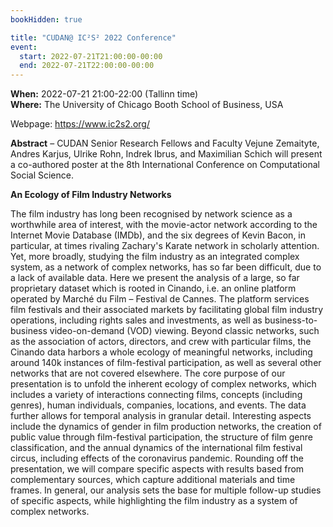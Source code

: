 ```yaml
---
bookHidden: true

title: "CUDAN@ IC²S² 2022 Conference"
event:
  start: 2022-07-21T21:00:00-00:00
  end: 2022-07-21T22:00:00-00:00
---
```


**When:** 2022-07-21 21:00-22:00 (Tallinn time)   
**Where:** The University of Chicago Booth School of Business, USA

Webpage: https://www.ic2s2.org/  

<!--more-->
**Abstract** – CUDAN Senior Research Fellows and Faculty Vejune Zemaityte, Andres Karjus, Ulrike Rohn, Indrek Ibrus, and Maximilian Schich will present a co-authored poster at the 8th International Conference on Computational Social Science.  

**An Ecology of Film Industry Networks**

The film industry has long been recognised by network science as a worthwhile area of interest, with the movie-actor network according to the Internet Movie Database (IMDb), and the six degrees of Kevin Bacon, in particular, at times rivaling Zachary's Karate network in scholarly attention. Yet, more broadly, studying the film industry as an integrated complex system, as a network of complex networks, has so far been difficult, due to a lack of available data. Here we present the analysis of a large, so far proprietary dataset which is rooted in Cinando, i.e. an online platform operated by Marché du Film – Festival de Cannes. The platform services film festivals and their associated markets by facilitating global film industry operations, including rights sales and investments, as well as business-to-business video-on-demand (VOD) viewing. Beyond classic networks, such as the association of actors, directors, and crew with particular films, the Cinando data harbors a whole ecology of meaningful networks, including around 140k instances of film-festival participation, as well as several other networks that are not covered elsewhere. The core purpose of our presentation is to unfold the inherent ecology of complex networks, which includes a variety of interactions connecting films, concepts (including genres), human individuals, companies, locations, and events. The data further allows for temporal analysis in granular detail. Interesting aspects include the dynamics of gender in film production networks, the creation of public value through film-festival participation, the structure of film genre classification, and the annual dynamics of the international film festival circus, including effects of the coronavirus pandemic. Rounding off the presentation, we will compare specific aspects with results based from complementary sources, which capture additional materials and time frames. In general, our analysis sets the base for multiple follow-up studies of specific aspects, while highlighting the film industry as a system of complex networks. 
